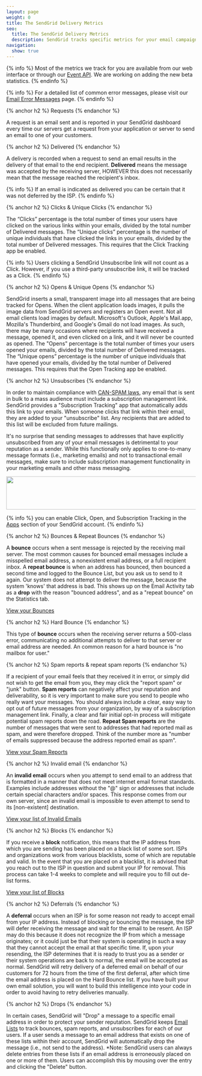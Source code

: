 ```yaml
---
layout: page
weight: 0
title: The SendGrid Delivery Metrics
seo:
  title: The SendGrid Delivery Metrics
  description: SendGrid tracks specific metrics for your email campaigns, so that you can optimize your email deliverability to your customers.
navigation:
  show: true
---
```


{% info %}
 Most of the metrics we track for you are available from our web
interface or through our <a href="{{root_url}}/API_Reference/Webhooks/event.html">Event API</a>. We are working on
adding the new beta statistics.
{% endinfo %}

{% info %}
 For a detailed list of common error messages, please visit our <a href="{{root_url}}/Delivery_Metrics/email_error_messages.html">Email Error Messages</a> page.
{% endinfo %}

{% anchor h2 %}
Requests
{% endanchor %}
<p>A request is an email sent and is reported in your SendGrid dashboard every time our servers get a request from your application or server to send an email to one of your customers.</p>

{% anchor h2 %}
Delivered
{% endanchor %}
<p>A delivery is recorded when a request to send an email results in the delivery of that email to the end recipient. <strong>Delivered</strong> means the message was accepted by the receiving server, HOWEVER this does not necessarily mean that the message reached the recipient's inbox.</p>

{% info %}
If an email is indicated as delivered you can be certain that it was not deferred by the ISP.
{% endinfo %}

{% anchor h2 %}
Clicks &amp; Unique Clicks
{% endanchor %}
<p>The “Clicks” percentage is the total number of times your users have clicked on the various links within your emails, divided by the total number of Delivered messages.  The “Unique clicks” percentage is the number of unique individuals that have clicked the links in your emails, divided by the total number of Delivered messages. This requires that the Click Tracking app be enabled.</p>

{% info %}
 Users clicking a SendGrid Unsubscribe link will not count as a Click. However, if you use a third-party unsubscribe link, it will be tracked as a Click.
{% endinfo %}

{% anchor h2 %}
Opens &amp; Unique Opens
{% endanchor %}
<p>SendGrid inserts a small, transparent image into all messages that are being tracked for Opens. When the client application loads images, it pulls the image data from SendGrid servers and registers an Open event. Not all email clients load images by default. Microsoft's Outlook, Apple's Mail.app, Mozilla's Thunderbird, and Google's Gmail do not load images. As such, there may be many occasions where recipients will have received a message, opened it, and even clicked on a link, and it will never be counted as opened. The "Opens" percentage is the total number of times your users opened your emails, divided by the total number of Delivered messages.  The “Unique opens” percentage is the number of unique individuals that have opened your emails, divided by the total number of Delivered messages. This requires that the Open Tracking app be enabled.</p>

{% anchor h2 %}
Unsubscribes
{% endanchor %}
<p>In order to maintain compliance with <a title="CAN-SPAM" href="http://business.ftc.gov/documents/bus61-can-spam-act-compliance-guide-business">CAN-SPAM laws</a>, any email that is sent in bulk to a mass audience must include a subscription management link. SendGrid provides a "Subscription Tracking" app that automatically adds this link to your emails. When someone clicks that link within their email, they are added to your "unsubscribe" list. Any recipients that are added to this list will be excluded from future mailings.</p>

<p>It's no surprise that sending messages to addresses that have explicitly unsubscribed from any of your email messages is detrimental to your reputation as a sender. While this functionally only applies to one-to-many message formats (i.e., marketing emails) and not to transactional email messages, make sure to include subscription management functionality in your marketing emails and other mass messaging.</p>

<p><img src="{{root_url}}/images/delivery_metrics_apps.png" alt="" width="685" height="88"></p>

{% info %}
 you can enable Click, Open, and Subscription Tracking in the <a href="https://sendgrid.com/app/">Apps</a> section of your SendGrid account.
{% endinfo %}

{% anchor h2 %}
Bounces &amp; Repeat Bounces
{% endanchor %}
<p>A <strong>bounce</strong> occurs when a sent message is rejected by the receiving mail server. The most common causes for bounced email messages include a misspelled email address, a nonexistent email address, or a full recipient inbox. A <strong>repeat bounce</strong> is when an address has bounced, then bounced a second time and logged to the Bounce List, but you ask us to send to it again. Our system does not attempt to deliver the message, because the system 'knows' that address is bad. This shows up on the Email Activity tab as a <strong>drop</strong> with the reason "bounced address", and as a "repeat bounce" on the Statistics tab.</p>
<p><a href="https://sendgrid.com/bounces">View your Bounces</a></p>

{% anchor h2 %}
Hard Bounce
{% endanchor %}
<p>This type of <strong>bounce</strong> occurs when the receiving server returns a 500-class error, communicating no additional attempts to deliver to that server or email address are needed. An common reason for a hard bounce is "no mailbox for user."</p>

{% anchor h2 %}
Spam reports &amp; repeat spam reports
{% endanchor %}
<p>If a recipient of your email feels that they received it in error, or simply did not wish to get the email from you, they may click the "report spam" or "junk" button. <strong>Spam reports</strong> can negatively affect your reputation and deliverability, so it is very important to make sure you send to people who really want your messages. You should always include a clear, easy way to opt out of future messages from your organization, by way of a subscription management link. Finally, a clear and fair initial opt-in process will mitigate potential spam reports down the road.  <strong>Repeat Spam reports</strong> are the number of messages that were sent to addresses that had reported mail as spam, and were therefore dropped. Think of the number more as "number of emails suppressed because the address reported email as spam". </p>
<p><a title="Spam Reports" href="https://sendgrid.com/spamReports">View your Spam Reports</a></p>

{% anchor h2 %}
Invalid email
{% endanchor %}
<p>An <strong>invalid email</strong> occurs when you attempt to send email to an address that is formatted in a manner that does not meet internet email format standards. Examples include addresses without the "@" sign or addresses that include certain special characters and/or spaces. This response comes from our own server, since an invalid email is impossible to even attempt to send to its [non-existent] destination.</p> <p><a title="Invalid Emails" href="https://sendgrid.com/invalidEmail">View your list of Invalid Emails</a></p>

{% anchor h2 %}
Blocks
{% endanchor %}
<p>If you receive a <strong>block</strong> notification, this means that the IP address from which you are sending has been placed on a black list of some sort. ISPs and organizations work from various blacklists, some of which are reputable and valid. In the event that you are placed on a blacklist, it is advised that you reach out to the ISP in question and submit your IP for removal. This process can take 1-4 weeks to complete and will require you to fill out de-list forms.</p> <p><a href="https://sendgrid.com/blocks">View your list of Blocks</a></p>

{% anchor h2 %}
Deferrals
{% endanchor %}
<p>A <strong>deferral</strong> occurs when an ISP is for some reason not ready to accept email from your IP address. Instead of blocking or bouncing the message, the ISP will defer receiving the message and wait for the email to be resent. An ISP may do this because it does not recognize the IP from which a message originates; or it could just be that their system is operating in such a way that they cannot accept the email at that specific time. If, upon your resending, the ISP determines that it is ready to trust you as a sender or their system operations are back to normal, the email will be accepted as normal. SendGrid will retry delivery of a deferred email on behalf of our customers for 72 hours from the time of the first deferral, after which time the email address is placed on the Hard Bounce list. If you have built your own email solution, you will want to build this intelligence into your code in order to avoid having to retry deliveries manually.</p>

{% anchor h2 %}
Drops
{% endanchor %}
<p>In certain cases, SendGrid will "Drop" a message to a specific email address in order to protect your sender reputation. SendGrid keeps <a href="https://sendgrid.com/bounces/">Email Lists</a> to track bounces, spam reports, and unsubscribes for each of our users. If a user sends a message to an email address that exists on one of these lists within their account, SendGrid will automatically drop the message (i.e., not send to the address). *Note: SendGrid users can always delete entries from these lists if an email address is erroneously placed on one or more of them. Users can accomplish this by mousing over the entry and clicking the "Delete" button.</p>